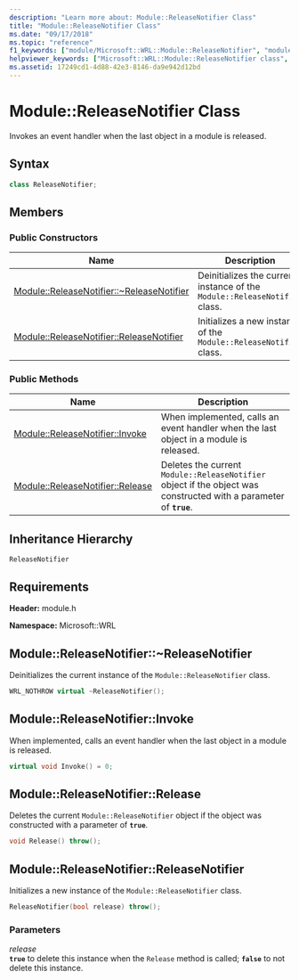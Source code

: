 ```yaml
---
description: "Learn more about: Module::ReleaseNotifier Class"
title: "Module::ReleaseNotifier Class"
ms.date: "09/17/2018"
ms.topic: "reference"
f1_keywords: ["module/Microsoft::WRL::Module::ReleaseNotifier", "module/Microsoft::WRL::Module::ReleaseNotifier::~ReleaseNotifier", "module/Microsoft::WRL::Module::ReleaseNotifier::Invoke", "module/Microsoft::WRL::Module::ReleaseNotifier::Release", "module/Microsoft::WRL::Module::ReleaseNotifier::ReleaseNotifier"]
helpviewer_keywords: ["Microsoft::WRL::Module::ReleaseNotifier class", "Microsoft::WRL::Module::ReleaseNotifier::~ReleaseNotifier, destructor", "Microsoft::WRL::Module::ReleaseNotifier::Invoke method", "Microsoft::WRL::Module::ReleaseNotifier::Release method", "Microsoft::WRL::Module::ReleaseNotifier::ReleaseNotifier, constructor"]
ms.assetid: 17249cd1-4d88-42e3-8146-da9e942d12bd
---
```

# Module::ReleaseNotifier Class

Invokes an event handler when the last object in a module is released.

## Syntax

```cpp
class ReleaseNotifier;
```

## Members

### Public Constructors

Name                                                                                | Description
----------------------------------------------------------------------------------- | --------------------------------------------------------------------------
[Module::ReleaseNotifier::~ReleaseNotifier](#releasenotifier-tilde-releasenotifier) | Deinitializes the current instance of the `Module::ReleaseNotifier` class.
[Module::ReleaseNotifier::ReleaseNotifier](#releasenotifier-releasenotifier)        | Initializes a new instance of the `Module::ReleaseNotifier` class.

### Public Methods

Name                                                         | Description
------------------------------------------------------------ | --------------------------------------------------------------------------------------------------------------
[Module::ReleaseNotifier::Invoke](#releasenotifier-invoke)   | When implemented, calls an event handler when the last object in a module is released.
[Module::ReleaseNotifier::Release](#releasenotifier-release) | Deletes the current `Module::ReleaseNotifier` object if the object was constructed with a parameter of **`true`**.

## Inheritance Hierarchy

`ReleaseNotifier`

## Requirements

**Header:** module.h

**Namespace:** Microsoft::WRL

## <a name="releasenotifier-tilde-releasenotifier"></a> Module::ReleaseNotifier::~ReleaseNotifier

Deinitializes the current instance of the `Module::ReleaseNotifier` class.

```cpp
WRL_NOTHROW virtual ~ReleaseNotifier();
```

## <a name="releasenotifier-invoke"></a> Module::ReleaseNotifier::Invoke

When implemented, calls an event handler when the last object in a module is released.

```cpp
virtual void Invoke() = 0;
```

## <a name="releasenotifier-release"></a> Module::ReleaseNotifier::Release

Deletes the current `Module::ReleaseNotifier` object if the object was constructed with a parameter of **`true`**.

```cpp
void Release() throw();
```

## <a name="releasenotifier-releasenotifier"></a> Module::ReleaseNotifier::ReleaseNotifier

Initializes a new instance of the `Module::ReleaseNotifier` class.

```cpp
ReleaseNotifier(bool release) throw();
```

### Parameters

*release*<br/>
**`true`** to delete this instance when the `Release` method is called; **`false`** to not delete this instance.

